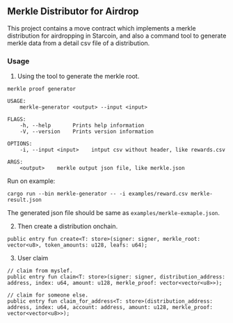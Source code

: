 ## Merkle Distributor for Airdrop

This project contains a move contract which implements a merkle distribution for airdropping in Starcoin,
and also a command tool to generate merkle data from a detail csv file of a distribution.


### Usage

1. Using the tool to generate the merkle root.

```shell
merkle proof generator

USAGE:
    merkle-generator <output> --input <input>

FLAGS:
    -h, --help       Prints help information
    -V, --version    Prints version information

OPTIONS:
    -i, --input <input>    intput csv without header, like rewards.csv

ARGS:
    <output>    merkle output json file, like merkle.json
```

Run on example:

```
cargo run --bin merkle-generator -- -i examples/reward.csv merkle-result.json
```

The generated json file should be same as `examples/merkle-exmaple.json`.

2. Then create a distribution onchain.

``` move
public entry fun create<T: store>(signer: signer, merkle_root: vector<u8>, token_amounts: u128, leafs: u64);
```

3. User claim

``` move
// claim from myslef.
public entry fun claim<T: store>(signer: signer, distribution_address: address, index: u64, amount: u128, merkle_proof: vector<vector<u8>>);

// claim for someone else.
public entry fun claim_for_address<T: store>(distribution_address: address, index: u64, account: address, amount: u128, merkle_proof: vector<vector<u8>>);
```